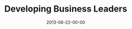 ---
layout: message
category: message
series: "How to Build People"
title: "Developing Business Leaders"
date: 2013-06-22-00-00
message_id: 792
audio: "http://s3.amazonaws.com/crossroads-media/messages/audio/htbp_02.mp3"
audio-duration: "46:52"
program: "http://s3.amazonaws.com/crossroads-media/documents/06_22-23_13Program_LO.pdf"
description: "Kirk Perry talks about how to develop business leaders."
video: "http://s3.amazonaws.com/crossroads-media/messages/video/htbp_02.mp4"
video-duration: "46:58"
video-image: "http://s3.amazonaws.com/crossroads-media/images/htbp_02_still.jpg"
explicit: false
---